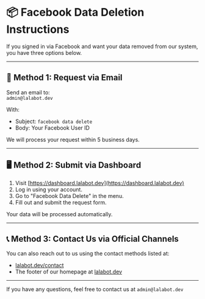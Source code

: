 # 📦 Facebook Data Deletion Instructions

If you signed in via Facebook and want your data removed from our system, you have three options below.

---

## 📨 Method 1: Request via Email

Send an email to:  
`admin@lalabot.dev`

With:

- Subject: `facebook data delete`
- Body: Your Facebook User ID

We will process your request within 5 business days.

---

## 🖥️ Method 2: Submit via Dashboard

1. Visit [https://dashboard.lalabot.dev](https://dashboard.lalabot.dev)
2. Log in using your account.
3. Go to "Facebook Data Delete" in the menu.
4. Fill out and submit the request form.

Your data will be processed automatically.

---

## 📞 Method 3: Contact Us via Official Channels

You can also reach out to us using the contact methods listed at:

- [lalabot.dev/contact](https://lalabot.dev/contact)
- The footer of our homepage at [lalabot.dev](https://lalabot.dev)

---

If you have any questions, feel free to contact us at `admin@lalabot.dev`
